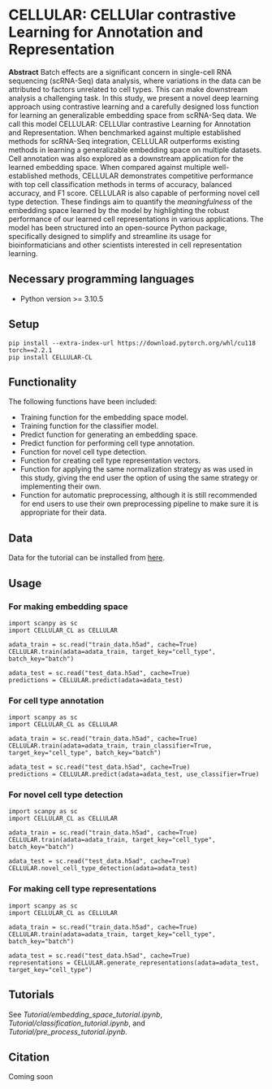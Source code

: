 # CELLULAR: CELLUlar contrastive Learning for Annotation and Representation

**Abstract**
Batch effects are a significant concern in single-cell RNA sequencing (scRNA-Seq) data analysis, where variations in the data can be attributed to factors unrelated to cell types. This can make downstream analysis a challenging task. In this study, we present a novel deep learning approach using contrastive learning and a carefully designed loss function for learning an generalizable embedding space from scRNA-Seq data. We call this model CELLULAR: CELLUlar contrastive Learning for Annotation and Representation. When benchmarked against multiple established methods for scRNA-Seq integration, CELLULAR outperforms existing methods in learning a generalizable embedding space on multiple datasets. Cell annotation was also explored as a downstream application for the learned embedding space. When compared against multiple well-established methods, CELLULAR demonstrates competitive performance with top cell classification methods in terms of accuracy, balanced accuracy, and F1 score. CELLULAR is also capable of performing novel cell type detection. These findings aim to quantify the *meaningfulness* of the embedding space learned by the model by highlighting the robust performance of our learned cell representations in various applications. The model has been structured into an open-source Python package, specifically designed to simplify and streamline its usage for bioinformaticians and other scientists interested in cell representation learning.

## Necessary programming languages
- Python version >= 3.10.5

## Setup
```
pip install --extra-index-url https://download.pytorch.org/whl/cu118 torch==2.2.1
pip install CELLULAR-CL
```

## Functionality
The following functions have been included: <br>
* Training function for the embedding space model.
* Training function for the classifier model.
* Predict function for generating an embedding space.
* Predict function for performing cell type annotation.
* Function for novel cell type detection.
* Function for creating cell type representation vectors.
* Function for applying the same normalization strategy as was used in this study, giving the end user the option of using the same strategy or implementing their own.
* Function for automatic preprocessing, although it is still recommended for end users to use their own preprocessing pipeline to make sure it is appropriate for their data.

## Data
Data for the tutorial can be installed from [here](https://doi.org/10.5281/zenodo.10959788).

## Usage

### For making embedding space
```
import scanpy as sc
import CELLULAR_CL as CELLULAR

adata_train = sc.read("train_data.h5ad", cache=True)
CELLULAR.train(adata=adata_train, target_key="cell_type", batch_key="batch")

adata_test = sc.read("test_data.h5ad", cache=True)
predictions = CELLULAR.predict(adata=adata_test)
```
### For cell type annotation
```
import scanpy as sc
import CELLULAR_CL as CELLULAR

adata_train = sc.read("train_data.h5ad", cache=True)
CELLULAR.train(adata=adata_train, train_classifier=True, target_key="cell_type", batch_key="batch")

adata_test = sc.read("test_data.h5ad", cache=True)
predictions = CELLULAR.predict(adata=adata_test, use_classifier=True)
```
### For novel cell type detection
```
import scanpy as sc
import CELLULAR_CL as CELLULAR

adata_train = sc.read("train_data.h5ad", cache=True)
CELLULAR.train(adata=adata_train, target_key="cell_type", batch_key="batch")

adata_test = sc.read("test_data.h5ad", cache=True)
CELLULAR.novel_cell_type_detection(adata=adata_test)
```
### For making cell type representations
```
import scanpy as sc
import CELLULAR_CL as CELLULAR

adata_train = sc.read("train_data.h5ad", cache=True)
CELLULAR.train(adata=adata_train, target_key="cell_type", batch_key="batch")

adata_test = sc.read("test_data.h5ad", cache=True)
representations = CELLULAR.generate_representations(adata=adata_test, target_key="cell_type")
```

## Tutorials
See *Tutorial/embedding_space_tutorial.ipynb*, *Tutorial/classification_tutorial.ipynb*, and *Tutorial/pre_process_tutorial.ipynb*.

## Citation
Coming soon
